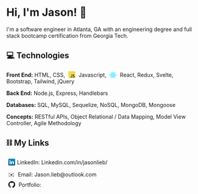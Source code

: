# Hi, I'm Jason! 👋

I'm a software engineer in Atlanta, GA with an engineering degree and full stack bootcamp certification from Georgia Tech.

## 💻 Technologies

**Front End:**
HTML,
CSS,
<img src="icons/javascript.png" style="width: 18px; position: relative; top: 3px; margin: 0 5px; display: inline;" />
Javascript,
<img src="icons/react.png" style="width: 18px; position: relative; top: 3px; margin: 0 5px;" />
React,
Redux,
Svelte,
Bootstrap,
Tailwind,
jQuery
<br/>

**Back End:**
Node.js,
Express,
Handlebars
<br/>

**Databases:**
SQL,
MySQL,
Sequelize,
NoSQL,
MongoDB,
Mongoose
<br/>

**Concepts:**
RESTful APIs,
Object Relational / Data Mapping,
Model View Controller,
Agile Methodology
<br/>

<!-- ### Misc
Jest -->

## ⛓ My Links

<img src="icons/linkedin.png" style="width: 18px; position: relative; top: 3px; margin: 0 5px;" />LinkedIn: Linkedin.com/in/jasonlieb/
<br/>

<p style="display: inline; margin: 0 5px;">✉️</p>
Email: Jason.lieb@outlook.com
<br/>
<img src="icons/github.svg" style="width: 18px; position: relative; top: 3px; margin: 0 5px;" />
Portfolio:

<!--


- 🔭 I’m currently working on ...
- 🌱 I’m currently learning ...
- 👯 I’m looking to collaborate on ...
- 🤔 I’m looking for help with ...
- 💬 Ask me about ...
- 📫 How to reach me: ...
- 😄 Pronouns: ...
- ⚡ Fun fact: ...
-->
